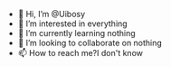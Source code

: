 - 👋 Hi, I’m @Uibosy
- 👀 I’m interested in everything
- 🌱 I’m currently learning nothing
- 💞️ I’m looking to collaborate on nothing
- 📫 How to reach me?I don't know

<!---
Uibosy/Uibosy is a ✨ special ✨ repository because its `README.md` (this file) appears on your GitHub profile.
You can click the Preview link to take a look at your changes.
--->
